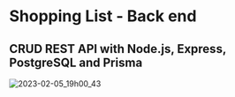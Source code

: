 # Shopping List - Back end

## CRUD REST API with Node.js, Express, PostgreSQL and Prisma

![2023-02-05_19h00_43](https://user-images.githubusercontent.com/53298840/216839330-d9967cce-3729-4580-a3a8-bd9f2cf9a960.png)
